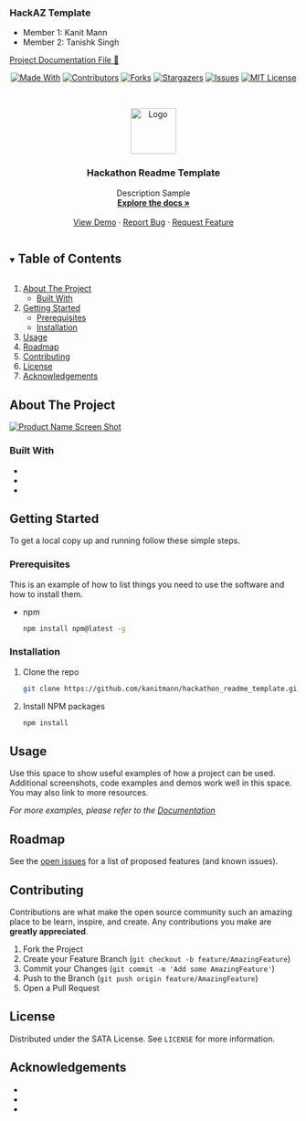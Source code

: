 ### HackAZ Template
- Member 1: Kanit Mann
- Member 2: Tanishk Singh

[Project Documentation File 🚀](https://github.com/kanitmann01/hackaz_team_wildhackers/blob/main/Project%20Documentation%20HackAZ%20-%20Kanit%20Mann%20%7C%20Tanishk%20Singh.pdf)

<span style="display:block;text-align:center">

[![Made With][made-with-shield]][made-with-url]
[![Contributors][contributors-shield]][contributors-url]
[![Forks][forks-shield]][forks-url]
[![Stargazers][stars-shield]][stars-url]
[![Issues][issues-shield]][issues-url]
[![MIT License][license-shield]][license-url]

</span>

<!-- PROJECT LOGO -->
<br />
<p align="center">
  <a href="https://github.com/kanitmann/hackathon_readme_template">
    <img src="images/logo.png" alt="Logo" width="80" height="80">
  </a>

  <h3 align="center">Hackathon Readme Template</h3>

  <p align="center">
    Description Sample
    <br />
    <a href="https://github.com/kanitmann/hackathon_readme_template"><strong>Explore the docs »</strong></a>
    <br />
    <br />
    <a href="https://github.com/kanitmann/hackathon_readme_template">View Demo</a>
    ·
    <a href="https://github.com/kanitmann/hackathon_readme_template/issues">Report Bug</a>
    ·
    <a href="https://github.com/kanitmann/hackathon_readme_template/issues">Request Feature</a>
  </p>
</p>

<!-- TABLE OF CONTENTS -->
<details open="open">
  <summary><h2 style="display: inline-block">Table of Contents</h2></summary>
  <ol>
    <li>
      <a href="#about-the-project">About The Project</a>
      <ul>
        <li><a href="#built-with">Built With</a></li>
      </ul>
    </li>
    <li>
      <a href="#getting-started">Getting Started</a>
      <ul>
        <li><a href="#prerequisites">Prerequisites</a></li>
        <li><a href="#installation">Installation</a></li>
      </ul>
    </li>
    <li><a href="#usage">Usage</a></li>
    <li><a href="#roadmap">Roadmap</a></li>
    <li><a href="#contributing">Contributing</a></li>
    <li><a href="#license">License</a></li>
    <li><a href="#acknowledgements">Acknowledgements</a></li>
  </ol>
</details>

<!-- ABOUT THE PROJECT -->

## About The Project

[![Product Name Screen Shot][product-screenshot]](https://example.com)

### Built With

- []()
- []()
- []()

<!-- GETTING STARTED -->

## Getting Started

To get a local copy up and running follow these simple steps.

### Prerequisites

This is an example of how to list things you need to use the software and how to install them.

- npm
  ```sh
  npm install npm@latest -g
  ```

### Installation

1. Clone the repo
   ```sh
   git clone https://github.com/kanitmann/hackathon_readme_template.git
   ```
2. Install NPM packages
   ```sh
   npm install
   ```

<!-- USAGE EXAMPLES -->

## Usage

Use this space to show useful examples of how a project can be used. Additional screenshots, code examples and demos work well in this space. You may also link to more resources.

_For more examples, please refer to the [Documentation](https://example.com)_

<!-- ROADMAP -->

## Roadmap

See the [open issues](https://github.com/kanitmann/hackathon_readme_template/issues) for a list of proposed features (and known issues).

<!-- CONTRIBUTING -->

## Contributing

Contributions are what make the open source community such an amazing place to be learn, inspire, and create. Any contributions you make are **greatly appreciated**.

1. Fork the Project
2. Create your Feature Branch (`git checkout -b feature/AmazingFeature`)
3. Commit your Changes (`git commit -m 'Add some AmazingFeature'`)
4. Push to the Branch (`git push origin feature/AmazingFeature`)
5. Open a Pull Request

<!-- LICENSE -->

## License

Distributed under the SATA License. See `LICENSE` for more information.

<!-- ACKNOWLEDGEMENTS -->

## Acknowledgements

- []()
- []()
- []()

<!-- MARKDOWN LINKS & IMAGES -->
<!-- https://www.markdownguide.org/basic-syntax/#reference-style-links -->

[contributors-shield]: https://img.shields.io/github/contributors/kanitmann/hackathon_readme_template.svg?style=for-the-badge
[contributors-url]: https://github.com/kanitmann/hackathon_readme_template/graphs/contributors
[forks-shield]: https://img.shields.io/github/forks/kanitmann/hackathon_readme_template.svg?style=for-the-badge
[forks-url]: https://github.com/kanitmann/hackathon_readme_template/network/members
[stars-shield]: https://img.shields.io/github/stars/kanitmann/hackathon_readme_template.svg?style=for-the-badge
[stars-url]: https://github.com/kanitmann/hackathon_readme_template/stargazers
[issues-shield]: https://img.shields.io/github/issues/kanitmann/hackathon_readme_template.svg?style=for-the-badge
[issues-url]: https://github.com/kanitmann/hackathon_readme_template/issues
[license-shield]: https://img.shields.io/badge/license-SATA-blue?style=for-the-badge&logo=appveyor
[license-url]: https://github.com/kanitmann/hackathon_readme_template/blob/master/LICENSE.txt
[made-with-shield]: https://img.shields.io/github/languages/top/kanitmann/hackathon_readme_template?style=for-the-badge
[made-with-url]: https://shields.io/github/languages/top/kanitmann/hackathon_readme_template.svg?style-for-the-badge
[product-screenshot]: (images/screenshot.png)